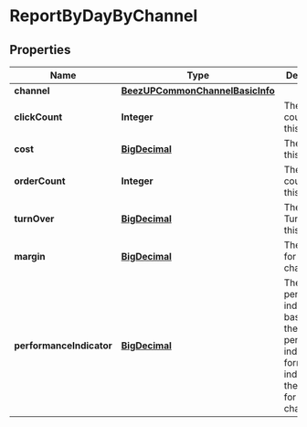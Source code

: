 
# ReportByDayByChannel

## Properties
Name | Type | Description | Notes
------------ | ------------- | ------------- | -------------
**channel** | [**BeezUPCommonChannelBasicInfo**](BeezUPCommonChannelBasicInfo.md) |  | 
**clickCount** | **Integer** | The click count for this channel | 
**cost** | [**BigDecimal**](BigDecimal.md) | The cost for this channel | 
**orderCount** | **Integer** | The order count for this channel | 
**turnOver** | [**BigDecimal**](BigDecimal.md) | The Turnover for this channel | 
**margin** | [**BigDecimal**](BigDecimal.md) | The margin for this channel | 
**performanceIndicator** | [**BigDecimal**](BigDecimal.md) | The performance indicator based on the performance indicator formula indicated in the request for this channel | 



